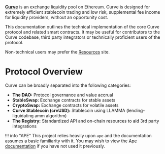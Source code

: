 <h1> </h1>

[**Curve**](https://www.curve.fi) is an exchange liquidity pool on Ethereum. Curve is designed for extremely 
efficient stablecoin trading and low risk, supplemental fee income for liquidity providers, without an 
opportunity cost.

This documentation outlines the technical implementation of the core Curve protocol and related smart contracts. 
It may be useful for contributors to the Curve codebase, third party integrators or technically proficient users 
of the protocol.

Non-technical users may prefer the [Resources](https://resources.curve.fi/) site.

# Protocol Overview

Curve can be broadly separated into the following categories:

- **The DAO:** Protocol governance and value accrual
- **StableSwap:** Exchange contracts for stable assets
- **CryptoSwap:** Exchange contracts for volatile assets
- **Curve Stablecoin (crvUSD):** Stablecoin using LLAMMA (lending-liquidating amm algorithm) 
- **The Registry:** Standardized API and on-chain resources to aid 3rd party integrations


!!! info "APE"
    This project relies heavily upon ``ape`` and the documentation assumes a basic familiarity with it. You may 
    wish to view the [Ape documentation](https://docs.apeworx.io/ape/stable/index.html) if you have not used 
    it previously.
